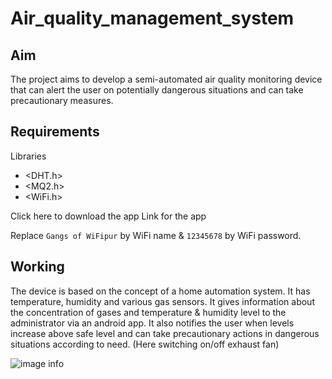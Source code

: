 # Air_quality_management_system

## Aim
The project aims to develop a semi-automated air quality monitoring device that can alert the user on potentially dangerous situations and can take precautionary measures.

## Requirements
Libraries
* <DHT.h>
* <MQ2.h>
* <WiFi.h>

Click here to download the app
Link for the app

Replace `Gangs of WiFipur` by WiFi name & `12345678` by WiFi password.

## Working
The device is based on the concept of a home automation system. It has temperature, humidity and various gas sensors. It gives information about the concentration of gases and temperature & humidity level to the administrator via an android app. It also notifies the user when levels increase above safe level and can take precautionary actions in dangerous situations according to need. (Here switching on/off exhaust fan)

![image info](./circuit_diagram.png)
